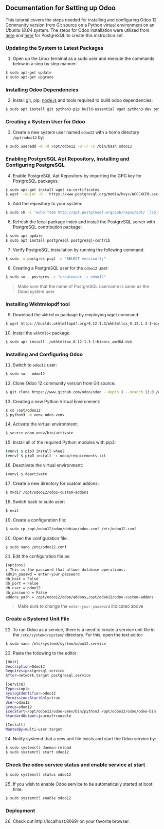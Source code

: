 ## Documentation for Setting up Odoo 

This tutorial covers the steps needed for installing and configuring Odoo 12 Community version from Git source on a Python virtual environment on an _Ubuntu 18.04_ system. The steps for Odoo installation were utilized from [here](https://linuxize.com/post/how-to-deploy-odoo-12-on-ubuntu-18-04/) and [here](https://tecadmin.net/install-postgresql-server-on-ubuntu/) for PostgreSQL to create this instruction set.

### Updating the System to Latest Packages
1. Open up the Linux terminal as a sudo user and execute the commands below in a step by step manner:

```sh
$ sudo apt-get update
$ sudo apt-get upgrade
```

### Installing Odoo Dependencies
2. Install git, pip, [node.js](https://nodejs.org/) and tools required to build odoo dependencies:

```sh
$ sudo apt install git python3-pip build-essential wget python3-dev python3-venv python3-wheel libxslt-dev libzip-dev libldap2-dev libsasl2-dev python3-setuptools node-less
```

### Creating a System User for Odoo
3. Create a new system user named ```odoo12``` with a home directory ```/opt/odoo12``` by:

```sh
$ sudo useradd -m -d /opt/odoo12 -U -r -s /bin/bash odoo12
```

### Enabling PostgreSQL Apt Repository, Installing and Configuring PostgreSQL 
4. Enable PostgreSQL Apt Repository by importing the GPG key for PostgreSQL packages:

```sh
$ sudo apt-get install wget ca-certificates 
$ wget --quiet -O - https://www.postgresql.org/media/keys/ACCC4CF8.asc | sudo apt-key add -
```

5. Add the repository to your system:

```sh
$ sudo sh -c 'echo "deb http://apt.postgresql.org/pub/repos/apt/ `lsb_release -cs`-pgdg main" >> /etc/apt/sources.list.d/pgdg.list'
```

6. Refresh the local package index and install the PostgreSQL server with PostgreSQL contribution package:

```sh
$ sudo apt update
$ sudo apt install postgresql postgresql-contrib
```

7. Verify PostgreSQL installation by running the following command:

```sh
$ sudo -u postgres psql -c "SELECT version();"
```

8. Creating a PostgreSQL user for the ```odoo12``` user:

```sh
$ sudo su - postgres -c "createuser -s odoo12"
```

>
>Make sure that the name of PostgreSQL username is same as the Odoo system user.
>


### Installing Wkhtmlopdf tool

9. Download the ```wkhtmlox``` package by employing wget command:

```sh
$ wget https://builds.wkhtmltopdf.org/0.12.1.3/wkhtmltox_0.12.1.3-1~bionic_amd64.deb
```

10. Install the ```wkhtmlox``` package:

```sh
$ sudo apt install ./wkhtmltox_0.12.1.3-1~bionic_amd64.deb
```

### Installing and Configuring Odoo
11. Switch to ```odoo12``` user:

```sh
$ sudo su - odoo12
```

12. Clone Odoo 12 community version from Git source:

```sh
$ git clone https://www.github.com/odoo/odoo --depth 1 --branch 12.0 /opt/odoo12/odoo
```

13. Creating a new Python Virtual Environment:

```sh
$ cd /opt/odoo12
$ python3 -m venv odoo-venv
```

14. Activate the virtual environment:

```sh
$ source odoo-venv/bin/activate
```

15. Install all of the required Python modules with pip3:

```sh
(venv) $ pip3 install wheel
(venv) $ pip3 install -r odoo/requirements.txt
```

16. Deactivate the virtual environment:

```sh
(venv) $ deactivate
```

17. Create a new directory for custom addons:

```sh
$ mkdir /opt/odoo12/odoo-custom-addons
```

18. Switch back to sudo user:

```sh
$ exit
```

19. Create a configuration file:

```sh
$ sudo cp /opt/odoo12/odoo/debian/odoo.conf /etc/odoo12.conf
```

20. Open the configuration file:

```sh
$ sudo nano /etc/odoo12.conf
```

21. Edit the configuration file as:

```sh
[options]
; This is the password that allows database operations:
admin_passwd = enter-your-password
db_host = False
db_port = False
db_user = odoo12
db_password = False
addons_path = /opt/odoo12/odoo/addons,/opt/odoo12/odoo-custom-addons
```
>
>Make sure to change the ```enter-your-password``` indicated above
>

### Create a Systemd Unit File
22. To run Odoo as a service, there is a need to create a service unit file in the ```/etc/systemd/system/``` directory. For this, open the text editor:

```sh
$ sudo nano /etc/systemd/system/odoo12.service
```
23. Paste the following to the editor:
```sh
[Unit]
Description=Odoo12
Requires=postgresql.service
After=network.target postgresql.service

[Service]
Type=simple
SyslogIdentifier=odoo12
PermissionsStartOnly=true
User=odoo12
Group=odoo12
ExecStart=/opt/odoo12/odoo-venv/bin/python3 /opt/odoo12/odoo/odoo-bin -c /etc/odoo12.conf
StandardOutput=journal+console

[Install]
WantedBy=multi-user.target
```
24. Notify systemd that a new unit file exists and start the Odoo service by:
```sh
$ sudo systemctl daemon-reload
$ sudo systemctl start odoo12
```
### Check the odoo service status and enable service at start
```sh
$ sudo systemctl status odoo12
```
25. If you wish to enable Odoo service to be automatically started at boot time:
```sh
$ sudo systemctl enable odoo12
```
### Deployment
26. Check out http://localhost:8069/ on your favorite browser.

